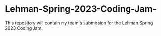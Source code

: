 # Lehman-Spring-2023-Coding-Jam-
This repository will contain my team's submission for the Lehman Spring 2023 Coding Jam. 
